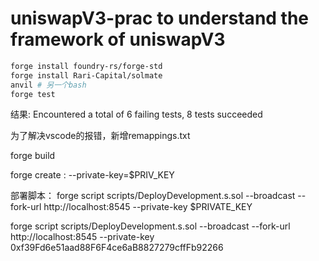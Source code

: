 # uniswapV3-prac to understand the framework of uniswapV3

``` bash
forge install foundry-rs/forge-std
forge install Rari-Capital/solmate
anvil # 另一个bash
forge test
```
结果:
Encountered a total of 6 failing tests, 8 tests succeeded


为了解决vscode的报错，新增remappings.txt

forge build

forge create <filePath>:<ContractName> --private-key=$PRIV_KEY

部署脚本：
forge script scripts/DeployDevelopment.s.sol --broadcast --fork-url http://localhost:8545 --private-key $PRIVATE_KEY

forge script scripts/DeployDevelopment.s.sol --broadcast --fork-url http://localhost:8545 --private-key 0xf39Fd6e51aad88F6F4ce6aB8827279cffFb92266
